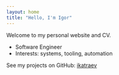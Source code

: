 ```yaml
---
layout: home
title: "Hello, I'm Igor"
---
```


Welcome to my personal website and CV.

- Software Engineer
- Interests: systems, tooling, automation

See my projects on GitHub: [ikatraev](https://github.com/ikatraev)
